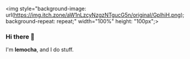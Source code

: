 <img style="background-image: url(https://img.itch.zone/aW1nLzcyNzgzNTgucG5n/original/GplhiH.png); background-repeat: repeat;" width="100%" height: "100px";>

### Hi there 👋
I'm <b>lemocha</b>, and I do stuff.
